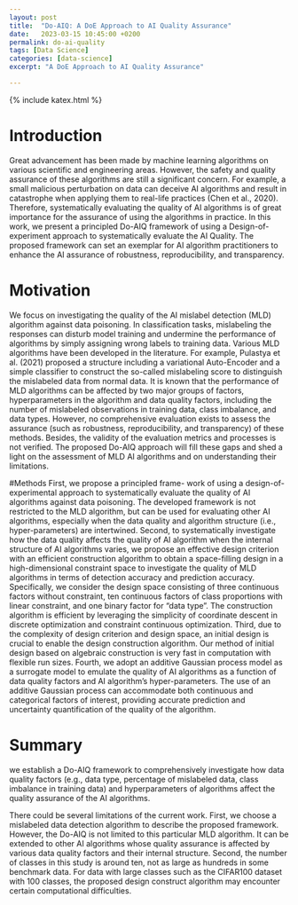 ```yaml
---
layout: post
title:  "Do-AIQ: A DoE Approach to AI Quality Assurance"
date:   2023-03-15 10:45:00 +0200
permalink: do-ai-quality
tags: [Data Science]
categories: [data-science]
excerpt: "A DoE Approach to AI Quality Assurance"

---
```

{% include katex.html %}

# Introduction

Great advancement has been made by machine learning algorithms on various scientific and engineering areas. However, the safety and quality assurance of these algorithms are still a significant concern. For example, a small malicious perturbation on data can deceive AI algorithms and result in catastrophe when applying them to real-life practices (Chen et al., 2020). Therefore, systematically evaluating the quality of AI algorithms is of great importance for the assurance of using the algorithms in practice. In this work, we present a principled Do-AIQ framework of using a Design-of- experiment approach to systematically evaluate the AI Quality. The proposed framework can set an exemplar for AI algorithm practitioners to enhance the AI assurance of robustness, reproducibility, and transparency.

# Motivation
We focus on investigating the quality of the AI mislabel detection (MLD) algorithm against data poisoning. In classification tasks, mislabeling the responses can disturb model training and undermine the performance of algorithms by simply assigning wrong labels to training data. Various MLD algorithms have been developed in the literature. For example, Pulastya et al. (2021) proposed a structure including a variational Auto-Encoder and a simple classifier to construct the so-called mislabeling score to distinguish the mislabeled data from normal data. It is known that the performance of MLD algorithms can be affected by two major groups of factors, hyperparameters in the algorithm and data quality factors, including the number of mislabeled observations in training data, class imbalance, and data types. However, no comprehensive evaluation exists to assess the assurance (such as robustness, reproducibility, and transparency) of these methods. Besides, the validity of the evaluation metrics and processes is not verified. The proposed Do-AIQ approach will fill these gaps and shed a light on the assessment of MLD AI algorithms and on understanding their limitations.

#Methods
First, we propose a principled frame- work of using a design-of-experimental approach to systematically evaluate the quality of AI algorithms against data poisoning. The developed framework is not restricted to the MLD algorithm, but can be used for evaluating other AI algorithms, especially when the data quality and algorithm structure (i.e., hyper-parameters) are intertwined. Second, to systematically investigate how the data quality affects the quality of AI algorithm when the internal structure of AI algorithms varies, we propose an effective design criterion with an efficient construction algorithm to obtain a space-filling design in a high-dimensional constraint space to investigate the quality of MLD algorithms in terms of detection accuracy and prediction accuracy. Specifically, we consider the design space consisting of three continuous factors without constraint, ten continuous factors of class proportions with linear constraint, and one binary factor for “data type”. The construction algorithm is efficient by leveraging the simplicity of coordinate descent in discrete optimization and constraint continuous optimization. Third, due to the complexity of design criterion and design space, an initial design is crucial to enable the design construction algorithm. Our method of initial design based on algebraic construction is very fast in computation with flexible run sizes. Fourth, we adopt an additive Gaussian process model as a surrogate model to emulate the quality of AI algorithms as a function of data quality factors and AI algorithm’s hyper-parameters. The use of an additive Gaussian process can accommodate both continuous and categorical factors of interest, providing accurate prediction and uncertainty quantification of the quality of the algorithm.


# Summary

we establish a Do-AIQ framework to comprehensively investigate how data quality factors (e.g., data type, percentage of mislabeled data, class imbalance in training data) and hyperparameters of algorithms affect the quality assurance of the AI algorithms. 

There could be several limitations of the current work. First, we choose a mislabeled data detection algorithm to describe the proposed framework. However, the Do-AIQ is not limited to this particular MLD algorithm. 
It can be extended to other AI algorithms whose quality assurance is affected by various data quality factors and their internal structure. Second, the number of classes in this study is around ten, not as large as hundreds in some
benchmark data. For data with large classes such as the CIFAR100 dataset with 100 classes, the proposed design construct algorithm may encounter certain computational difficulties.
